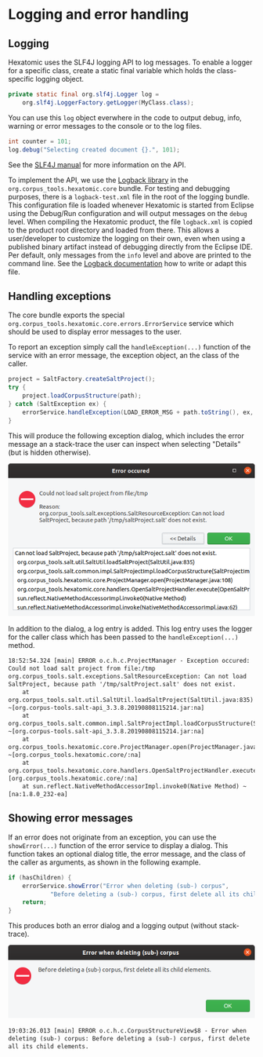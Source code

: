 # Logging and error handling

## Logging

Hexatomic uses the SLF4J logging API to log messages.
To enable a logger for a specific class, create a static final variable which holds the class-specific logging object.

```java
private static final org.slf4j.Logger log = 
	org.slf4j.LoggerFactory.getLogger(MyClass.class);
```

You can use this `log` object everwhere in the code to output debug, info, warning or error messages to the console or to the log files. 

```java
int counter = 101;
log.debug("Selecting created document {}.", 101);
```

See the [SLF4J manual](https://www.slf4j.org/manual.html) for more information on the API.

To implement the API, we use the [Logback library](https://logback.qos.ch/) in the `org.corpus_tools.hexatomic.core` bundle.
For testing and debugging purposes, there is a `logback-test.xml` file in the root of the logging bundle. 
This configuration file is loaded whenever Hexatomic is started from Eclipse using the Debug/Run configuration and will output messages on the `debug` level.
When compiling the Hexatomic product, the file `logback.xml` is copied to the product root directory and loaded from there.
This allows a user/developer to customize the logging on their own, even when using a published binary artifact instead of debugging directly from the Eclipse IDE.
Per default, only messages from the `info` level and above are printed to the command line.
See the [Logback documentation](https://logback.qos.ch/manual/configuration.html) how to write or adapt this file.

## Handling exceptions

The core bundle exports the special `org.corpus_tools.hexatomic.core.errors.ErrorService` service which should be used to display error messages to the user.

To report an exception simply call the `handleException(...)` function of the service with an error message, the exception object, an the class of the caller.
```java
project = SaltFactory.createSaltProject();
try {
	project.loadCorpusStructure(path);
} catch (SaltException ex) {
	errorService.handleException(LOAD_ERROR_MSG + path.toString(), ex, ProjectManager.class);
}
```
This will produce the following exception dialog, which includes the error message an a stack-trace the user can inspect when selecting "Details" (but is hidden otherwise).

![An example for an exception dialog](./exception-dialog.png)

In addition to the dialog, a log entry is added.
This log entry uses the logger for the caller class which has been passed to the `handleException(...)` method.
```plain
18:52:54.324 [main] ERROR o.c.h.c.ProjectManager - Exception occured: Could not load salt project from file:/tmp
org.corpus_tools.salt.exceptions.SaltResourceException: Can not load SaltProject, because path '/tmp/saltProject.salt' does not exist. 
	at org.corpus_tools.salt.util.SaltUtil.loadSaltProject(SaltUtil.java:835) ~[org.corpus-tools.salt-api_3.3.8.20190808115214.jar:na]
	at org.corpus_tools.salt.common.impl.SaltProjectImpl.loadCorpusStructure(SaltProjectImpl.java:148) ~[org.corpus-tools.salt-api_3.3.8.20190808115214.jar:na]
	at org.corpus_tools.hexatomic.core.ProjectManager.open(ProjectManager.java:108) ~[org.corpus_tools.hexatomic.core/:na]
	at org.corpus_tools.hexatomic.core.handlers.OpenSaltProjectHandler.execute(OpenSaltProjectHandler.java:26) [org.corpus_tools.hexatomic.core/:na]
	at sun.reflect.NativeMethodAccessorImpl.invoke0(Native Method) ~[na:1.8.0_232-ea]
```

## Showing error messages

If an error does not originate from an exception, you can use the `showError(...)` function of the error service to display a dialog.
This function takes an optional dialog title, the error message, and the class of the caller as arguments, as shown in the following example.
```java
if (hasChildren) {
	errorService.showError("Error when deleting (sub-) corpus",
			"Before deleting a (sub-) corpus, first delete all its child elements.", this.getClass());
	return;
}
```
This produces both an error dialog and a logging output (without stack-trace).

![An example for an error dialog](./error-dialog.png)

```plain
19:03:26.013 [main] ERROR o.c.h.c.CorpusStructureView$8 - Error when deleting (sub-) corpus: Before deleting a (sub-) corpus, first delete all its child elements.
```
